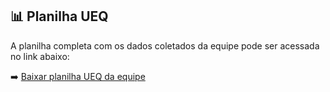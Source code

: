 ## 📊 Planilha UEQ

A planilha completa com os dados coletados da equipe pode ser acessada no link abaixo:

➡️ [Baixar planilha UEQ da equipe](https://docs.google.com/spreadsheets/d/1LhEIOCmbLwWVJ-ETXvT6b5Bdfjl_l7G7/edit?usp=sharing&ouid=111557538398335162263&rtpof=true&sd=true)

